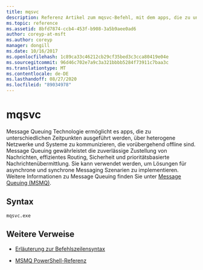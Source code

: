 ```yaml
---
title: mqsvc
description: Referenz Artikel zum mqsvc-Befehl, mit dem apps, die zu unterschiedlichen Zeiten ausgeführt werden, über heterogene Netzwerke und Systeme hinweg kommunizieren können, die möglicherweise vorübergehend offline sind.
ms.topic: reference
ms.assetid: 8bfd7874-ccb4-453f-b908-3a5b9aee0ad6
author: coreyp-at-msft
ms.author: coreyp
manager: dongill
ms.date: 10/16/2017
ms.openlocfilehash: 1c89ca33c46212cb29cf35bed3c3cca80419e04e
ms.sourcegitcommit: 96d46c702e7a9c3a321bbbb5284f73911c7baa3c
ms.translationtype: MT
ms.contentlocale: de-DE
ms.lasthandoff: 08/27/2020
ms.locfileid: "89034978"
---
```

# <a name="mqsvc"></a>mqsvc

Message Queuing Technologie ermöglicht es apps, die zu unterschiedlichen Zeitpunkten ausgeführt werden, über heterogene Netzwerke und Systeme zu kommunizieren, die vorübergehend offline sind. Message Queuing gewährleistet die zuverlässige Zustellung von Nachrichten, effizientes Routing, Sicherheit und prioritätsbasierte Nachrichtenübermittlung. Sie kann verwendet werden, um Lösungen für asynchrone und synchrone Messaging Szenarien zu implementieren. Weitere Informationen zu Message Queuing finden Sie unter [Message Queuing (MSMQ)](/previous-versions/windows/desktop/legacy/ms711472(v=vs.85)).

## <a name="syntax"></a>Syntax

```
mqsvc.exe
```

## <a name="additional-references"></a>Weitere Verweise

- [Erläuterung zur Befehlszeilensyntax](command-line-syntax-key.md)

- [MSMQ PowerShell-Referenz](/powershell/module/msmq/?view=win10-ps)
